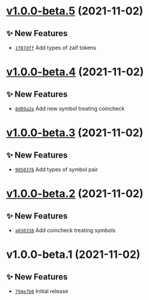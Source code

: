 # [v1.0.0-beta.5](https://github.com/TomokiMiyauci/cryptocurrency-types/compare/v1.0.0-beta.4...v1.0.0-beta.5) (2021-11-02)

## ✨ New Features

- [`1f87dff`](https://github.com/TomokiMiyauci/cryptocurrency-types/commit/1f87dff) Add types of zaif tokens

# [v1.0.0-beta.4](https://github.com/TomokiMiyauci/cryptocurrency-types/compare/v1.0.0-beta.3...v1.0.0-beta.4) (2021-11-02)

## ✨ New Features

- [`8d99a2e`](https://github.com/TomokiMiyauci/cryptocurrency-types/commit/8d99a2e) Add new symbol treating coincheck

# [v1.0.0-beta.3](https://github.com/TomokiMiyauci/cryptocurrency-types/compare/v1.0.0-beta.2...v1.0.0-beta.3) (2021-11-02)

## ✨ New Features

- [`9850376`](https://github.com/TomokiMiyauci/cryptocurrency-types/commit/9850376) Add types of symbol pair

# [v1.0.0-beta.2](https://github.com/TomokiMiyauci/cryptocurrency-types/compare/v1.0.0-beta.1...v1.0.0-beta.2) (2021-11-02)

## ✨ New Features

- [`a030338`](https://github.com/TomokiMiyauci/cryptocurrency-types/commit/a030338) Add coincheck treating symbols

# v1.0.0-beta.1 (2021-11-02)

## ✨ New Features

- [`794e7b0`](https://github.com/TomokiMiyauci/cryptocurrency-types/commit/794e7b0) Initial release
